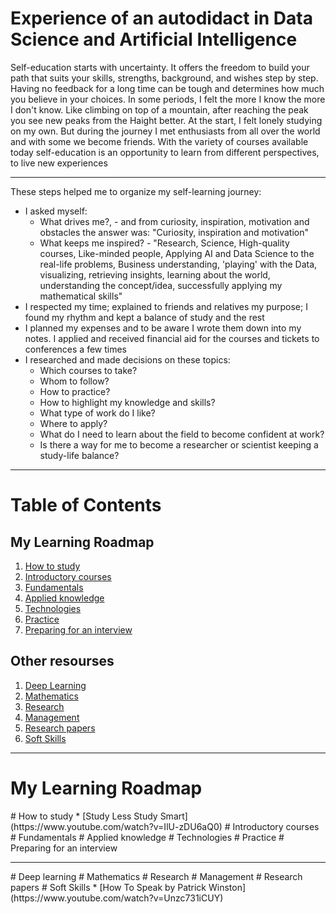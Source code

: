 # Experience of an autodidact in Data Science and Artificial Intelligence


Self-education starts with uncertainty. It offers the freedom to build your path that suits your skills, strengths, background, and wishes step by step. Having no feedback for a long time can be tough and determines how much you believe in your choices. In some periods, I felt the more I know the more I don't know. Like climbing on top of a mountain, after reaching the peak you see new peaks from the Haight better. At the start, I felt lonely studying on my own. But during the journey I met enthusiasts from all over the world and with some we become friends. With the variety of courses available today self-education is an opportunity to learn from different perspectives, to live new experiences

---

These steps helped me to organize my self-learning journey:
* I asked myself: 
  * What drives me?, - and from curiosity, inspiration, motivation and obstacles the answer was: "Curiosity, inspiration and motivation"
  * What keeps me inspired? - "Research, Science, High-quality courses, Like-minded people, Applying AI and Data Science to the real-life problems, Business understanding, 'playing' with the Data, visualizing, retrieving insights, learning about the world, understanding the concept/idea, successfully applying my mathematical skills"
* I respected my time; explained to friends and relatives my purpose; I found my rhythm and kept a balance of study and the rest
* I planned my expenses and to be aware I wrote them down into my notes. I applied and received financial aid for the courses and tickets to conferences a few times 
* I researched and made decisions on these topics:
    * Which courses to take?
    * Whom to follow?
    * How to practice?
    * How to highlight my knowledge and skills?
    * What type of work do I like?
    * Where to apply?
    * What do I need to learn about the field to become confident at work?
    * Is there a way for me to become a researcher or scientist keeping a study-life balance?

---

# Table of Contents
## My Learning Roadmap
1. [How to study](#how-to-study)
2. [Introductory courses](#introductory)
3. [Fundamentals](#fundamentals)
4. [Applied knowledge](#applied)
5. [Technologies](#technologies)
6. [Practice](#practice)
7. [Preparing for an interview](#interview)

## Other resourses
1. [Deep Learning](#deep-learning)
2. [Mathematics](#math-fundamentals)
3. [Research](#research)
4. [Management](#management)
8. [Research papers](#research-papers)
9. [Soft Skills](#soft-skills)
---
# My Learning Roadmap


<a name="how-to-study"/>
# How to study
* [Study Less Study Smart](https://www.youtube.com/watch?v=IlU-zDU6aQ0)

<a name="introductory"/>
# Introductory courses

<a name="fundamentals"/>
# Fundamentals

<a name="applied"/>
# Applied knowledge

<a name="technologies"/>
# Technologies

<a name="practice"/>
# Practice

<a name="interview"/>
# Preparing for an interview

---
<a name="deep-learning"/>
# Deep learning

<a name="math-fundamentals"/>
# Mathematics

<a name="research"/>
# Research

<a name="management"/>
# Management

<a name="research-papers"/>
# Research papers

<a name="soft-skills"/>
# Soft Skills
* [How To Speak by Patrick Winston](https://www.youtube.com/watch?v=Unzc731iCUY)
